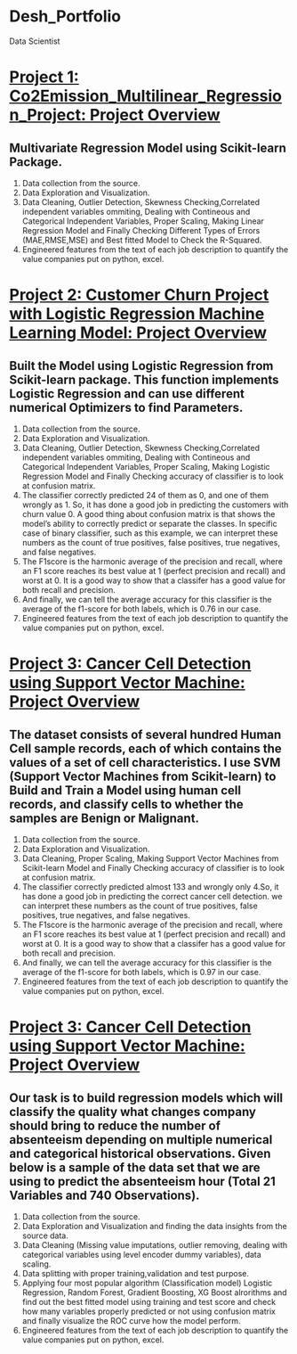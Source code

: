 # Desh_Portfolio
Data Scientist

# [Project 1: Co2Emission_Multilinear_Regression_Project: Project Overview](https://github.com/deshapriyamukherjee/Co2Emission_Multilinear_Regression_Project.git)
## Multivariate Regression Model using Scikit-learn Package.
1. Data collection from the source.
2. Data Exploration and Visualization.
3. Data Cleaning, Outlier Detection, Skewness Checking,Correlated independent variables ommiting, Dealing with Contineous and Categorical Independent Variables, Proper Scaling, Making Linear Regression Model and Finally Checking Different Types of Errors (MAE,RMSE,MSE) and Best fitted Model to Check the R-Squared.
4. Engineered features from the text of each job description to quantify the value companies put on python, excel.

# [Project 2: Customer Churn Project with Logistic Regression Machine Learning Model: Project Overview](https://github.com/deshapriya-mukherjee/Customer-Churn-Project.git)
## Built the Model using Logistic Regression from Scikit-learn package. This function implements Logistic Regression and can use different numerical Optimizers to find Parameters.
1. Data collection from the source.
2. Data Exploration and Visualization.
3. Data Cleaning, Outlier Detection, Skewness Checking,Correlated independent variables ommiting, Dealing with Contineous and Categorical Independent Variables, Proper Scaling, Making Logistic Regression Model and Finally Checking accuracy of classifier is to look at confusion matrix.
4. The classifier correctly predicted 24 of them as 0, and one of them wrongly as 1. So, it has done a good job in predicting the customers with churn value 0. A good thing about confusion matrix is that shows the model’s ability to correctly predict or separate the classes.  In specific case of binary classifier, such as this example,  we can interpret these numbers as the count of true positives, false positives, true negatives, and false negatives.
5. The F1score is the harmonic average of the precision and recall, where an F1 score reaches its best value at 1 (perfect precision and recall) and worst at 0. It is a good way to show that a classifer has a good value for both recall and precision.
6. And finally, we can tell the average accuracy for this classifier is the average of the f1-score for both labels, which is 0.76 in our case.
7. Engineered features from the text of each job description to quantify the value companies put on python, excel.

# [Project 3: Cancer Cell Detection using Support Vector Machine: Project Overview](https://github.com/deshapriya-mukherjee/Cancer-Cell-Detection.git)
## The dataset consists of several hundred Human Cell sample records, each of which contains the values of a set of cell characteristics. I use SVM (Support Vector Machines from Scikit-learn) to Build and Train a Model using human cell records, and classify cells to whether the samples are Benign or Malignant.
1. Data collection from the source.
2. Data Exploration and Visualization.
3. Data Cleaning, Proper Scaling, Making Support Vector Machines from Scikit-learn Model and Finally Checking accuracy of classifier is to look at confusion matrix.
4. The classifier correctly predicted almost 133 and wrongly only 4.So, it has done a good job in predicting the correct cancer cell detection. we can interpret these numbers as the count of true positives, false positives, true negatives, and false negatives.
5. The F1score is the harmonic average of the precision and recall, where an F1 score reaches its best value at 1 (perfect precision and recall) and worst at 0. It is a good way to show that a classifer has a good value for both recall and precision.
6. And finally, we can tell the average accuracy for this classifier is the average of the f1-score for both labels, which is 0.97 in our case.
7. Engineered features from the text of each job description to quantify the value companies put on python, excel.


# [Project 3: Cancer Cell Detection using Support Vector Machine: Project Overview](https://github.com/deshapriya-mukherjee/Employee-Absenteeism.git)
## Our task is to build regression models which will classify the quality what changes company should bring to reduce the number of absenteeism depending on multiple numerical and categorical historical observations. Given below is a sample of the data set that we are using to predict the absenteeism hour (Total 21 Variables and 740 Observations).
1. Data collection from the source.
2. Data Exploration and Visualization and finding the data insights from the source data.
3. Data Cleaning (Missing value imputations, outlier removing, dealing with categorical variables using level encoder dummy variables), data scaling.
4. Data splitting with proper training,validation and test purpose.
5. Applying four most popular algorithm (Classification model) Logistic Regression, Random Forest, Gradient Boosting, XG Boost alrorithms and find out the best fitted model using training and test score and check how many variables properly predicted or not using confusion matrix and finally visualize the ROC curve how the model perform.
6. Engineered features from the text of each job description to quantify the value companies put on python, excel. 
